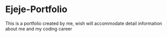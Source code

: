 # Ejeje-Portfolio
This is a portfolio created by me, wish will accommodate detail information about me and my coding career

